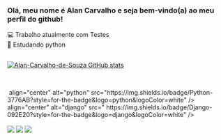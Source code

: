 ### Olá, meu nome é Alan Carvalho e seja bem-vindo(a) ao meu perfil do github!</br>


💻 Trabalho atualmente com Testes
<br>
📘 Estudando python

##

[![Alan-Carvalho-de-Souza GitHub stats](https://github-readme-stats.vercel.app/api?username=alan-carvalho-de-souza&show_icons=true&theme=dracula)](https://github.com/alan-carvalho-de-ssouza/github-readme-stats)

##
<div style="display: inline_block"><br/>
  <img> align="center" alt="python" src="https://img.shields.io/badge/Python-3776AB?style=for-the-badge&logo=python&logoColor=white" />
  <img> align="center" alt="django" src="	https://img.shields.io/badge/Django-092E20?style=for-the-badge&logo=django&logoColor=white" />
</div><br/>

<div> 
  <a href="https://www.instagram.com/_carvalhooalan" target="_blank"><img src="https://img.shields.io/badge/-Instagram-%23E4405F?style=for-the-badge&logo=instagram&logoColor=white" target="_blank"></a>
  <a href = "mailto:alan.carvalhosouza96@gmail.com"><img src="https://img.shields.io/badge/-Gmail-%23333?style=for-the-badge&logo=gmail&logoColor=white" target="_blank"></a>
  <a href="https://www.linkedin.com/in/alan-carvalho-de-souza-660038173/" target="_blank"><img src="https://img.shields.io/badge/-LinkedIn-%230077B5?style=for-the-badge&logo=linkedin&logoColor=white" target="_blank"></a> 
  
</div>
